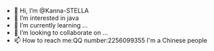 - 👋 Hi, I’m @Kanna-STELLA
- 👀 I’m interested in java
- 🌱 I’m currently learning ...
- 💞️ I’m looking to collaborate on ...
- 📫 How to reach me:QQ number:2256099355
I'm a Chinese people
<!---
Kanna-STELLA/Kanna-STELLA is a ✨ special ✨ repository because its `README.md` (this file) appears on your GitHub profile.
You can click the Preview link to take a look at your changes.
--->
